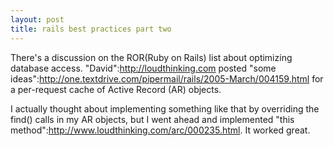```yaml
--- 
layout: post
title: rails best practices part two
---
```

There's a discussion on the ROR(Ruby on Rails) list about optimizing database access.  "David":http://loudthinking.com posted "some ideas":http://one.textdrive.com/pipermail/rails/2005-March/004159.html for a per-request cache of Active Record (AR) objects.

I actually thought about implementing something like that by overriding the find() calls in my AR objects, but I went ahead and implemented "this method":http://www.loudthinking.com/arc/000235.html.  It worked great.
